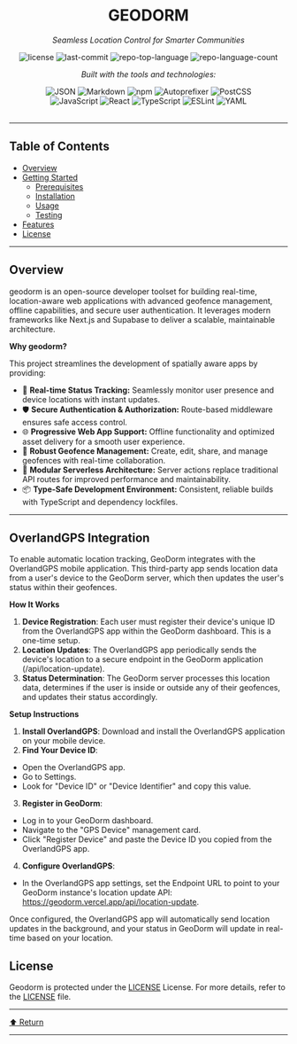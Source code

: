 <div id="top">

<!-- HEADER STYLE: CLASSIC -->
<div align="center">


# GEODORM

<em>Seamless Location Control for Smarter Communities</em>

<!-- BADGES -->
<img src="https://img.shields.io/github/license/jschady/geodorm?style=flat&logo=opensourceinitiative&logoColor=white&color=0080ff" alt="license">
<img src="https://img.shields.io/github/last-commit/jschady/geodorm?style=flat&logo=git&logoColor=white&color=0080ff" alt="last-commit">
<img src="https://img.shields.io/github/languages/top/jschady/geodorm?style=flat&color=0080ff" alt="repo-top-language">
<img src="https://img.shields.io/github/languages/count/jschady/geodorm?style=flat&color=0080ff" alt="repo-language-count">

<em>Built with the tools and technologies:</em>

<img src="https://img.shields.io/badge/JSON-000000.svg?style=flat&logo=JSON&logoColor=white" alt="JSON">
<img src="https://img.shields.io/badge/Markdown-000000.svg?style=flat&logo=Markdown&logoColor=white" alt="Markdown">
<img src="https://img.shields.io/badge/npm-CB3837.svg?style=flat&logo=npm&logoColor=white" alt="npm">
<img src="https://img.shields.io/badge/Autoprefixer-DD3735.svg?style=flat&logo=Autoprefixer&logoColor=white" alt="Autoprefixer">
<img src="https://img.shields.io/badge/PostCSS-DD3A0A.svg?style=flat&logo=PostCSS&logoColor=white" alt="PostCSS">
<br>
<img src="https://img.shields.io/badge/JavaScript-F7DF1E.svg?style=flat&logo=JavaScript&logoColor=black" alt="JavaScript">
<img src="https://img.shields.io/badge/React-61DAFB.svg?style=flat&logo=React&logoColor=black" alt="React">
<img src="https://img.shields.io/badge/TypeScript-3178C6.svg?style=flat&logo=TypeScript&logoColor=white" alt="TypeScript">
<img src="https://img.shields.io/badge/ESLint-4B32C3.svg?style=flat&logo=ESLint&logoColor=white" alt="ESLint">
<img src="https://img.shields.io/badge/YAML-CB171E.svg?style=flat&logo=YAML&logoColor=white" alt="YAML">

</div>
<br>

---

## Table of Contents

- [Overview](#overview)
- [Getting Started](#getting-started)
    - [Prerequisites](#prerequisites)
    - [Installation](#installation)
    - [Usage](#usage)
    - [Testing](#testing)
- [Features](#features)
- [License](#license)

---

## Overview

geodorm is an open-source developer toolset for building real-time, location-aware web applications with advanced geofence management, offline capabilities, and secure user authentication. It leverages modern frameworks like Next.js and Supabase to deliver a scalable, maintainable architecture.

**Why geodorm?**

This project streamlines the development of spatially aware apps by providing:

- 🧭 **Real-time Status Tracking:** Seamlessly monitor user presence and device locations with instant updates.
- 🛡️ **Secure Authentication & Authorization:** Route-based middleware ensures safe access control.
- 🌐 **Progressive Web App Support:** Offline functionality and optimized asset delivery for a smooth user experience.
- 🎯 **Robust Geofence Management:** Create, edit, share, and manage geofences with real-time collaboration.
- 🔧 **Modular Serverless Architecture:** Server actions replace traditional API routes for improved performance and maintainability.
- 📦 **Type-Safe Development Environment:** Consistent, reliable builds with TypeScript and dependency lockfiles.

---

## OverlandGPS Integration

To enable automatic location tracking, GeoDorm integrates with the OverlandGPS mobile application. This third-party app sends location data from a user's device to the GeoDorm server, which then updates the user's status within their geofences.

**How It Works**

1. **Device Registration**: Each user must register their device's unique ID from the OverlandGPS app within the GeoDorm dashboard. This is a one-time setup.
2. **Location Updates**: The OverlandGPS app periodically sends the device's location to a secure endpoint in the GeoDorm application (/api/location-update).
3. **Status Determination**: The GeoDorm server processes this location data, determines if the user is inside or outside any of their geofences, and updates their status accordingly.

**Setup Instructions**

1. **Install OverlandGPS**: Download and install the OverlandGPS application on your mobile device.
2. **Find Your Device ID**:
- Open the OverlandGPS app.
- Go to Settings.
- Look for "Device ID" or "Device Identifier" and copy this value.
3. **Register in GeoDorm**:
- Log in to your GeoDorm dashboard.
- Navigate to the "GPS Device" management card.
- Click "Register Device" and paste the Device ID you copied from the OverlandGPS app.
4. **Configure OverlandGPS**:
- In the OverlandGPS app settings, set the Endpoint URL to point to your GeoDorm instance's location update API: https://geodorm.vercel.app/api/location-update.

Once configured, the OverlandGPS app will automatically send location updates in the background, and your status in GeoDorm will update in real-time based on your location.

## License

Geodorm is protected under the [LICENSE](https://choosealicense.com/licenses) License. For more details, refer to the [LICENSE](https://choosealicense.com/licenses/) file.

---

<div align="left"><a href="#top">⬆ Return</a></div>

---
